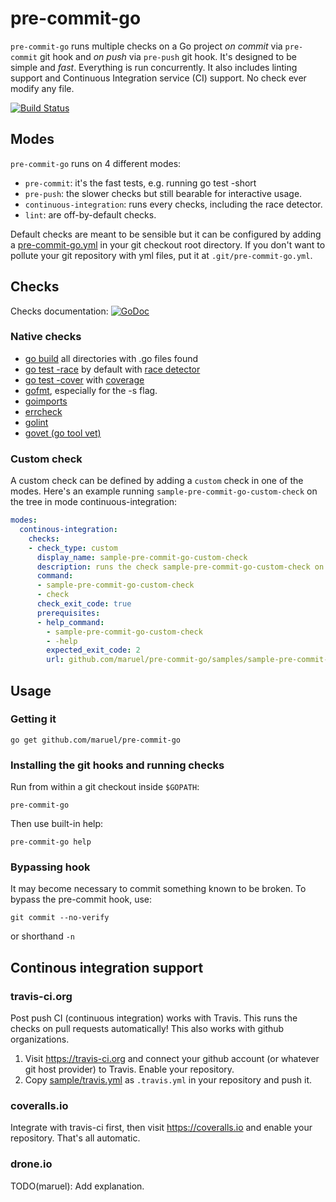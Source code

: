 pre-commit-go
=============

`pre-commit-go` runs multiple checks on a Go project *on commit* via
`pre-commit` git hook and *on push* via `pre-push` git hook. It's designed to be
simple and *fast*. Everything is run concurrently. It also includes linting
support and Continuous Integration service (CI) support. No check ever modify
any file.

[![Build Status](https://travis-ci.org/maruel/pre-commit-go.svg?branch=master)](https://travis-ci.org/maruel/pre-commit-go)


Modes
-----

`pre-commit-go` runs on 4 different modes:

  * `pre-commit`: it's the fast tests, e.g. running go test -short
  * `pre-push`: the slower checks but still bearable for interactive usage.
  * `continuous-integration`: runs every checks, including the race detector.
  * `lint`: are off-by-default checks.

Default checks are meant to be sensible but it can be configured by adding a
[pre-commit-go.yml](https://github.com/maruel/pre-commit-go/blob/master/pre-commit-go.yml)
in your git checkout root directory. If you don't want to pollute your git
repository with yml files, put it at `.git/pre-commit-go.yml`.


Checks
------

Checks documentation:
[![GoDoc](https://godoc.org/github.com/maruel/pre-commit-go/checks/definitions?status.svg)](https://godoc.org/github.com/maruel/pre-commit-go/checks/definitions)


### Native checks

  * [go build](https://golang.org/pkg/go/build/) all directories with .go files
    found
  * [go test -race](https://golang.org/pkg/testing/) by default with [race
    detector](https://blog.golang.org/race-detector)
  * [go test -cover](https://golang.org/pkg/testing/) with
    [coverage](https://blog.golang.org/cover)
  * [gofmt](https://golang.org/cmd/gofmt/), especially for the -s flag.
  * [goimports](https://golang.org/x/tools/cmd/goimports)
  * [errcheck](https://github.com/kisielk/errcheck)
  * [golint](https://github.com/golang/lint)
  * [govet (go tool vet)](https://golang.org/x/tools/cmd/vet)


### Custom check

A custom check can be defined by adding a `custom` check in one of the modes.
Here's an example running `sample-pre-commit-go-custom-check` on the tree in
mode continuous-integration:

```yaml
modes:
  continous-integration:
    checks:
    - check_type: custom
      display_name: sample-pre-commit-go-custom-check
      description: runs the check sample-pre-commit-go-custom-check on this repository
      command:
      - sample-pre-commit-go-custom-check
      - check
      check_exit_code: true
      prerequisites:
      - help_command:
        - sample-pre-commit-go-custom-check
        - -help
        expected_exit_code: 2
        url: github.com/maruel/pre-commit-go/samples/sample-pre-commit-go-custom-check
```


Usage
-----

### Getting it

    go get github.com/maruel/pre-commit-go


### Installing the git hooks and running checks

Run from within a git checkout inside `$GOPATH`:

    pre-commit-go

Then use built-in help:

    pre-commit-go help


### Bypassing hook

It may become necessary to commit something known to be broken. To bypass the
pre-commit hook, use:

    git commit --no-verify

or shorthand `-n`


Continous integration support
-----------------------------

### travis-ci.org

Post push CI (continuous integration) works with Travis. This
runs the checks on pull requests automatically! This also works with
github organizations.

   1. Visit https://travis-ci.org and connect your github account (or whatever
      git host provider) to Travis. Enable your repository.
   2. Copy
      [sample/travis.yml](https://github.com/maruel/pre-commit-go/blob/master/sample/travis.yml)
      as `.travis.yml` in your repository and push it.


### coveralls.io

Integrate with travis-ci first, then visit https://coveralls.io and enable your
repository. That's all automatic.


### drone.io

TODO(maruel): Add explanation.
